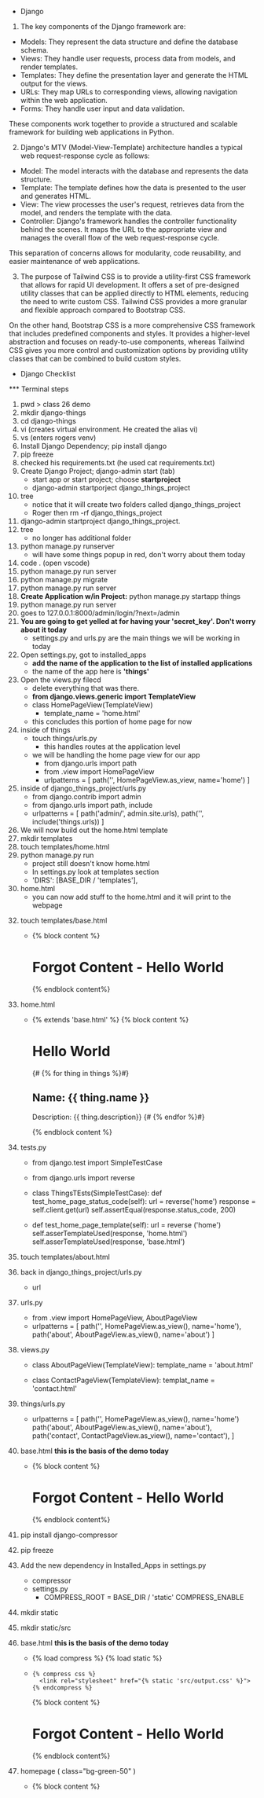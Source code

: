 * Django

1. The key components of the Django framework are:

- Models: They represent the data structure and define the database schema.
- Views: They handle user requests, process data from models, and render templates.
- Templates: They define the presentation layer and generate the HTML output for the views.
- URLs: They map URLs to corresponding views, allowing navigation within the web application.
- Forms: They handle user input and data validation.

These components work together to provide a structured and scalable framework for building web applications in Python.

2. Django's MTV (Model-View-Template) architecture handles a typical web request-response cycle as follows:

- Model: The model interacts with the database and represents the data structure.
- Template: The template defines how the data is presented to the user and generates HTML.
- View: The view processes the user's request, retrieves data from the model, and renders the template with the data.
- Controller: Django's framework handles the controller functionality behind the scenes. It maps the URL to the appropriate view and manages the overall flow of the web request-response cycle.

This separation of concerns allows for modularity, code reusability, and easier maintenance of web applications.

3. The purpose of Tailwind CSS is to provide a utility-first CSS framework that allows for rapid UI development. It offers a set of pre-designed utility classes that can be applied directly to HTML elements, reducing the need to write custom CSS. Tailwind CSS provides a more granular and flexible approach compared to Bootstrap CSS.

On the other hand, Bootstrap CSS is a more comprehensive CSS framework that includes predefined components and styles. It provides a higher-level abstraction and focuses on ready-to-use components, whereas Tailwind CSS gives you more control and customization options by providing utility classes that can be combined to build custom styles.

* Django Checklist

*** Terminal steps
1. pwd > class 26 demo
2. mkdir django-things
3. cd django-things
4. vi (creates virtual environment. He created the alias vi)
5. vs (enters rogers venv)
6. Install Django Dependency; pip install django
7. pip freeze
8. checked his requirements.txt (he used cat requirements.txt)
9. Create Django Project; django-admin start (tab)
   * start app or start project; choose **startproject**
   * django-admin startporject django_things_project
10. tree
    * notice that it will create two folders called django_things_project
    * Roger then rm -rf django_things_project
11. django-admin startproject django_things_project.
12. tree
    * no longer has additional folder
13. python manage.py runserver
    * will have some things popup in red, don't worry about them today
14. code . (open vscode)
15. python manage.py run server
16. python manage.py migrate
17. python manage.py run server
18. **Create Application w/in Project:** python manage.py startapp things
19. python manage.py run server
20. goes to 127.0.0.1:8000/admin/login/?next=/admin
21. **You are going to get yelled at for having your 'secret_key'.  Don't worry about it today**
    * settings.py and urls.py are the main things we will be working in today
22. Open settings.py, got to installed_apps
    * **add the name of the application to the list of installed applications**
    * the name of the app here is **'things'**
23. Open the views.py filecd 
    * delete everything that was there.
    * **from django.views.generic import TemplateView**
    * class HomePageView(TemplateView)
      * template_name = 'home.html'
    * this concludes this portion of home page for now
24. inside of things
    * touch things/urls.py
      * this handles routes at the application level
    * we will be handling the home page view for our app
      * from django.urls import path
      * from .view import HomePageView
      * urlpatterns = [
        path('', HomePageView.as_view, name='home')
      ]
25. inside of django_things_project/urls.py
    * from django.contrib import admin
    * from django.urls import path, include
    * urlpatterns = [
      path('admin/', admin.site.urls),
      path('', include('things.urls))
    ]
26. We will now build out the home.html template
27. mkdir templates
28. touch templates/home.html
29. python manage.py run
    * project still doesn't know home.html
    * In settings.py look at templates section
    * 'DIRS': [BASE_DIR / 'templates'],
30. home.html
    * you can now add stuff to the home.html and it will print to the webpage
<!-- 31. django_things_project/urls.py
    * url patterns = [
      path['things/', include('things.urls')
    ]
    * things/urls.py -->
32. touch templates/base.html
    * <!DOCTYPE html>
      <html>
        <head>
          <title>Things</title>
        </head>
        <body>
          {% block content %}
            <h1>Forgot Content - Hello World</h1>
          {% endblock content%}
        </body>
      </html>
33. home.html
    * {% extends 'base.html' %}
      {% block content %}
        <h1>Hello World</h1>

      {#  {% for thing in things %}#}
          <h2>Name: {{ thing.name }}</h2>
          <p>Description: {{ thing.description}}
      {#  {% endfor %}#}  

      {% endblock content %}
34. tests.py
    * from django.test import SimpleTestCase
    * from django.urls import reverse

    * class ThingsTEsts(SimpleTestCase):
        def test_home_page_status_code(self):
        url = reverse('home')
        response = self.client.get(url)
        self.assertEqual(response.status_code, 200)

    * def test_home_page_template(self):
      url = reverse ('home')
      self.asserTemplateUsed(response, 'home.html')
      self.asserTemplateUsed(response, 'base.html')

35. touch templates/about.html

36. back in django_things_project/urls.py
    * url

37.  urls.py
     * from .view import HomePageView, AboutPageView
     * urlpatterns = [
        path('', HomePageView.as_view(), name='home'),
        path('about', AboutPageView.as_view(), name='about')
     ]

38. views.py
    * class AboutPageView(TemplateView):
        template_name = 'about.html'

    * class ContactPageView(TemplateView):
        templat_name = 'contact.html'

39. things/urls.py
    * urlpatterns = [
      path('', HomePageView.as_view(), name='home')
      path('about', AboutPageView.as_view(), name='about'),
      path('contact', ContactPageView.as_view(), name='contact'),
    ]

40. base.html **this is the basis of the demo today**
    * <!DOCTYPE html>
      <html>
        <head>
          <title>Things</title>
        </head>
        <body>
          {% block content %}
            <h1>Forgot Content - Hello World</h1>
          {% endblock content%}
        </body>
      </html>

41. pip install django-compressor
42. pip freeze
43. Add the new dependency in Installed_Apps in settings.py
    * compressor
    * settings.py
      * COMPRESS_ROOT = BASE_DIR / 'static'
        COMPRESS_ENABLE

44. mkdir static
45. mkdir static/src

46. base.html **this is the basis of the demo today**
    * {% load compress %}
      {% load static %}
    * <!DOCTYPE html>
      <html>
        <head>
          <title>Django + Tailwind CSS + Flowbite</title>

          {% compress css %}
            <link rel="stylesheet" href="{% static 'src/output.css' %}">
          {% endcompress %}
        </head>
        <body>
          {% block content %}
            <h1>Forgot Content - Hello World</h1>
          {% endblock content%}
        </body>
      </html>

47. homepage ( class="bg-green-50" )
    * {% block content %}
        <h1 class="text-3xl text-green-800>Hello World with TWcss and Flowbite</h1>

48. npm install -D tailwindcss
49. set your .gitignore to ignor the node modules
50. npx tailwindcss init
51. Inside tailwind.config.js
      content: [
        './templates/**/*.html'
      ]

52. touch static/src/input.css
    * @tailwind base;
    * @tailwind components;
    * @tailwind utilities;

53. npx tailwindcss -i ./static/src/input.css -o ./static/src/output.css --watch
54. npm install flowbite
55. Inside tailwind.config.js
      content: [
        './templates/**/*.html', './templates I'm not sure what to put here
        './node_module/flowbite/**/*.js'
      ]
      plugins: [
        require('flowbite/plugin')
      ]

56. run server; python manage....

57. base.html
    * copy code for nav bar from the flowbite documentation


